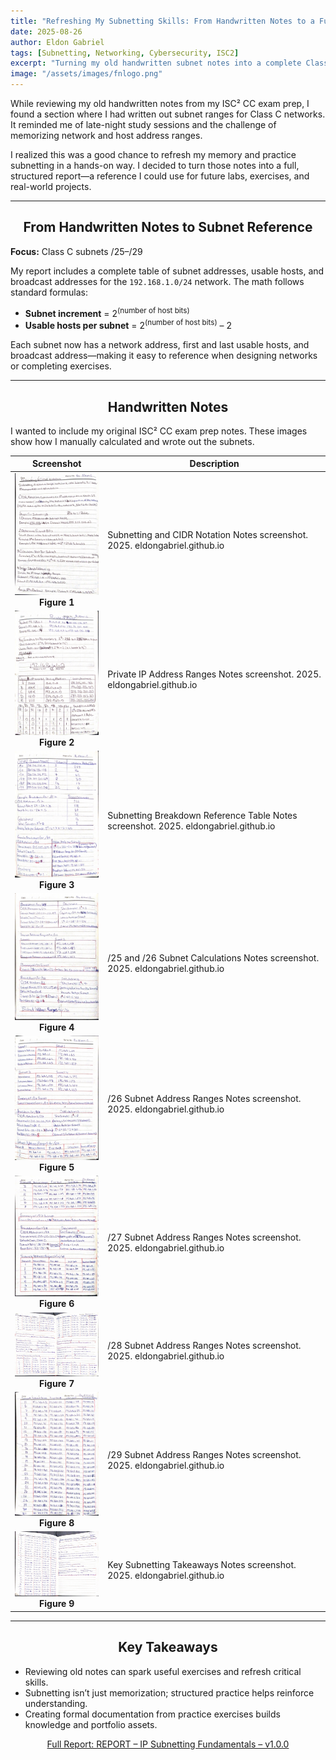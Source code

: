 ```yaml
---
title: "Refreshing My Subnetting Skills: From Handwritten Notes to a Full Class C Subnet Report"
date: 2025-08-26
author: Eldon Gabriel
tags: [Subnetting, Networking, Cybersecurity, ISC2]
excerpt: "Turning my old handwritten subnet notes into a complete Class C subnet report and a useful reference for labs and exercises."
image: "/assets/images/fnlogo.png"
---
```


While reviewing my old handwritten notes from my ISC² CC exam prep, I found a section where I had written out subnet ranges for Class C networks. It reminded me of late-night study sessions and the challenge of memorizing network and host address ranges.

I realized this was a good chance to refresh my memory and practice subnetting in a hands-on way. I decided to turn those notes into a full, structured report—a reference I could use for future labs, exercises, and real-world projects.

---

## <center>From Handwritten Notes to Subnet Reference</center>

**Focus:** Class C subnets /25–/29  

My report includes a complete table of subnet addresses, usable hosts, and broadcast addresses for the `192.168.1.0/24` network. The math follows standard formulas:

- **Subnet increment** = 2<sup>(number of host bits)</sup>  
- **Usable hosts per subnet** = 2<sup>(number of host bits)</sup> – 2  

Each subnet now has a network address, first and last usable hosts, and broadcast address—making it easy to reference when designing networks or completing exercises.

---

## <center> Handwritten Notes</center>

I wanted to include my original ISC² CC exam prep notes. These images show how I manually calculated and wrote out the subnets.  

<table>
  <thead>
    <tr>
      <th style="text-align:center;">Screenshot</th>
      <th>Description</th>
    </tr>
  </thead>
  <tbody>
    <tr>
      <td style="text-align:center;">
        <img src="https://raw.githubusercontent.com/EldonGabriel/eldongabriel.github.io/main/assets/notes/subnetting-and-cidr-notation-1..JPG" alt="Subnetting Notes" width="200"><br>
        <strong>Figure 1</strong>
      </td>
      <td>Subnetting and CIDR Notation Notes screenshot. 2025. eldongabriel.github.io</td>
    </tr>
    <tr>
      <td style="text-align:center;">
        <img src="https://raw.githubusercontent.com/EldonGabriel/eldongabriel.github.io/main/assets/notes/private-ip-address-ranges-binary-conversion_2.JPG" alt="Private IP Notes" width="200"><br>
        <strong>Figure 2</strong>
      </td>
      <td>Private IP Address Ranges Notes screenshot. 2025. eldongabriel.github.io</td>
    </tr>
    <tr>
      <td style="text-align:center;">
        <img src="https://raw.githubusercontent.com/EldonGabriel/eldongabriel.github.io/main/assets/notes/subnetting-breakdown-reference-table-3.JPG" alt="Subnet Table Notes" width="200"><br>
        <strong>Figure 3</strong>
      </td>
      <td>Subnetting Breakdown Reference Table Notes screenshot. 2025. eldongabriel.github.io</td>
    </tr>
    <tr>
      <td style="text-align:center;">
        <img src="https://raw.githubusercontent.com/EldonGabriel/eldongabriel.github.io/main/assets/notes/25-26-subnet-calculations-4.JPG" alt="/25 and /26 Notes" width="200"><br>
        <strong>Figure 4</strong>
      </td>
      <td>/25 and /26 Subnet Calculations Notes screenshot. 2025. eldongabriel.github.io</td>
    </tr>
    <tr>
      <td style="text-align:center;">
        <img src="https://raw.githubusercontent.com/EldonGabriel/eldongabriel.github.io/main/assets/notes/26-subnet-address-ranges-5.jpg" alt="/26 Notes" width="200"><br>
        <strong>Figure 5</strong>
      </td>
      <td>/26 Subnet Address Ranges Notes screenshot. 2025. eldongabriel.github.io</td>
    </tr>
    <tr>
      <td style="text-align:center;">
        <img src="https://raw.githubusercontent.com/EldonGabriel/eldongabriel.github.io/main/assets/notes/27-subnet-address-ranges-6.JPG" alt="/27 Notes" width="200"><br>
        <strong>Figure 6</strong>
      </td>
      <td>/27 Subnet Address Ranges Notes screenshot. 2025. eldongabriel.github.io</td>
    </tr>
    <tr>
      <td style="text-align:center;">
        <img src="https://raw.githubusercontent.com/EldonGabriel/eldongabriel.github.io/main/assets/notes/28-subnet-address-ranges-7.JPG" alt="/28 Notes" width="200"><br>
        <strong>Figure 7</strong>
      </td>
      <td>/28 Subnet Address Ranges Notes screenshot. 2025. eldongabriel.github.io</td>
    </tr>
    <tr>
      <td style="text-align:center;">
        <img src="https://raw.githubusercontent.com/EldonGabriel/eldongabriel.github.io/main/assets/notes/29-subnet-address-ranges-8.JPG" alt="/29 Notes" width="200"><br>
        <strong>Figure 8</strong>
      </td>
      <td>/29 Subnet Address Ranges Notes screenshot. 2025. eldongabriel.github.io</td>
    </tr>
    <tr>
      <td style="text-align:center;">
        <img src="https://raw.githubusercontent.com/EldonGabriel/eldongabriel.github.io/main/assets/notes/key-subnetting-takeaways-9.jpg" alt="Key Takeaways Notes" width="200"><br>
        <strong>Figure 9</strong>
      </td>
      <td>Key Subnetting Takeaways Notes screenshot. 2025. eldongabriel.github.io</td>
    </tr>
  </tbody>
</table>

---

## <center>Key Takeaways</center>

- Reviewing old notes can spark useful exercises and refresh critical skills.  
- Subnetting isn’t just memorization; structured practice helps reinforce understanding.  
- Creating formal documentation from practice exercises builds knowledge and portfolio assets.

<p align="center">
  <a href="https://github.com/EldonGabriel/eldongabriel.github.io/blob/main/assets/reports/REPORT%20%E2%80%93%20IP%20Subnetting%20Fundamentals%20%E2%80%93%20v1.0.0.pdf" target="_blank">
    Full Report: REPORT – IP Subnetting Fundamentals – v1.0.0
  </a>
